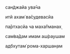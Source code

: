 сан̃джайа ува̄ча

итй ахам̇ ва̄судевасйа

па̄ртхасйа ча маха̄тманах̣

сам̇ва̄дам имам аш́раушам

адбхутам̇ рома-харшан̣ам